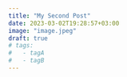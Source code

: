 ```yaml
---
title: "My Second Post"
date: 2023-03-02T19:28:57+03:00
image: "image.jpeg"
draft: true
# tags:
#   - tagA
#   - tagB
---
```

